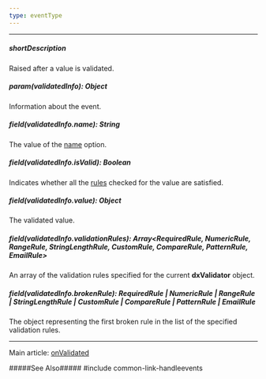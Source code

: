 ```yaml
---
type: eventType
---
```

---
##### shortDescription
Raised after a value is validated.

##### param(validatedInfo): Object
Information about the event.

##### field(validatedInfo.name): String
The value of the [name](/api-reference/10%20UI%20Widgets/dxValidator/1%20Configuration/name.md '/Documentation/ApiReference/UI_Widgets/dxValidator/Configuration/#name') option.

##### field(validatedInfo.isValid): Boolean
Indicates whether all the [rules](/api-reference/10%20UI%20Widgets/dxValidator/1%20Configuration/validationRules.md '/Documentation/ApiReference/UI_Widgets/dxValidator/Configuration/#validationRules') checked for the value are satisfied.

##### field(validatedInfo.value): Object
The validated value.

##### field(validatedInfo.validationRules): Array<RequiredRule, NumericRule, RangeRule, StringLengthRule, CustomRule, CompareRule, PatternRule, EmailRule>
An array of the validation rules specified for the current **dxValidator** object.

##### field(validatedInfo.brokenRule): RequiredRule | NumericRule | RangeRule | StringLengthRule | CustomRule | CompareRule | PatternRule | EmailRule
The object representing the first broken rule in the list of the specified validation rules.

---
Main article: [onValidated](/Documentation/ApiReference/UI_Widgets/dxValidator/Configuration/#onSelectionChanged)

#####See Also#####
#include common-link-handleevents